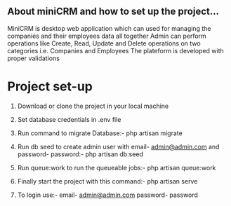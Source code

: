 ## About miniCRM and how to set up the project...

MiniCRM is desktop web application which can used for managing the companies and their employees data all together
Admin can perform operations like Create, Read, Update and Delete operations on two categories i.e. Companies and Employees
The plateform is developed with proper validations

# Project set-up
1. Download or clone the project in your local machine

2. Set database credentials in .env file

3. Run command to migrate Database:- 
   php artisan migrate

4. Run db seed to create admin user with email- admin@admin.com and password- password:- 
   php artisan db:seed

5. Run queue:work to run the queueable jobs:- 
   php artisan queue:work

6. Finally start the project with this command:- 
   php artisan serve

7. To login use:- 
   email- admin@admin.com
   password- password
